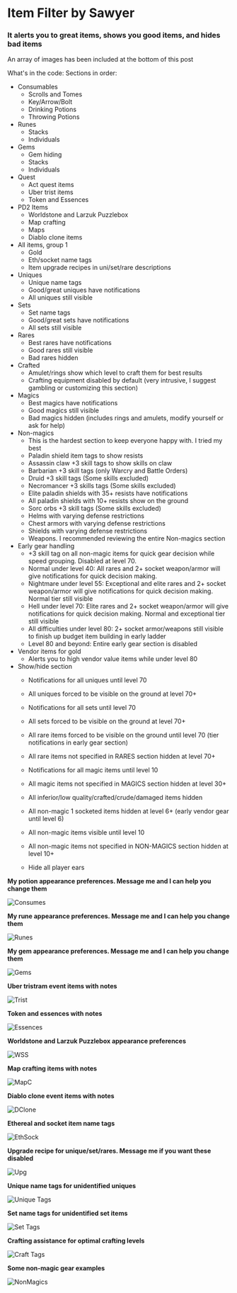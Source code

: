 # Item Filter by Sawyer
### It alerts you to great items, shows you good items, and hides bad items

An array of images has been included at the bottom of this post

What's in the code:
Sections in order:
- Consumables
  - Scrolls and Tomes
  - Key/Arrow/Bolt
  - Drinking Potions
  - Throwing Potions
- Runes
  - Stacks
  - Individuals
- Gems
  - Gem hiding
  - Stacks
  - Individuals
- Quest
  - Act quest items
  - Uber trist items
  - Token and Essences
- PD2 Items
  - Worldstone and Larzuk Puzzlebox
  - Map crafting
  - Maps
  - Diablo clone items
- All items, group 1
  - Gold
  - Eth/socket name tags
  - Item upgrade recipes in uni/set/rare descriptions
- Uniques
  - Unique name tags
  - Good/great uniques have notifications
  - All uniques still visible
- Sets
  - Set name tags
  - Good/great sets have notifications
  - All sets still visible
- Rares
  - Best rares have notifications
  - Good rares still visible
  - Bad rares hidden
- Crafted
  - Amulet/rings show which level to craft them for best results
  - Crafting equipment disabled by default (very intrusive, I suggest gambling or customizing this section)
- Magics
  - Best magics have notifications
  - Good magics still visible
  - Bad magics hidden (includes rings and amulets, modify yourself or ask for help)
- Non-magics
  - This is the hardest section to keep everyone happy with. I tried my best
  - Paladin shield item tags to show resists
  - Assassin claw +3 skill tags to show skills on claw
  - Barbarian +3 skill tags (only Warcry and Battle Orders)
  - Druid +3 skill tags (Some skills excluded)
  - Necromancer +3 skills tags (Some skills excluded)
  - Elite paladin shields with 35+ resists have notifications
  - All paladin shields with 10+ resists show on the ground
  - Sorc orbs +3 skill tags (Some skills excluded)
  - Helms with varying defense restrictions
  - Chest armors with varying defense restrictions
  - Shields with varying defense restrictions
  - Weapons. I recommended reviewing the entire Non-magics section
- Early gear handling
  - +3 skill tag on all non-magic items for quick gear decision while speed grouping. Disabled at level 70.
  - Normal under level 40: All rares and 2+ socket weapon/armor will give notifications for quick decision making.
  - Nightmare under level 55: Exceptional and elite rares and 2+ socket weapon/armor will give notifications for quick decision making. Normal tier still visible
  - Hell under level 70: Elite rares and 2+ socket weapon/armor will give notifications for quick decision making. Normal and exceptional tier still visible
  - All difficulties under level 80: 2+ socket armor/weapons still visible to finish up budget item building in early ladder
  - Level 80 and beyond: Entire early gear section is disabled
- Vendor items for gold
  - Alerts you to high vendor value items while under level 80
- Show/hide section
  - Notifications for all uniques until level 70
  - All uniques forced to be visible on the ground at level 70+
  
  - Notifications for all sets until level 70
  - All sets forced to be visible on the ground at level 70+
  
  - All rare items forced to be visible on the ground until level 70 (tier notifications in early gear section)
  - All rare items not specified in RARES section hidden at level 70+
  
  - Notifications for all magic items until level 10
  - All magic items not specified in MAGICS section hidden at level 30+
  
  - All inferior/low quality/crafted/crude/damaged items hidden
  - All non-magic 1 socketed items hidden at level 6+ (early vendor gear until level 6)
  
  - All non-magic items visible until level 10
  - All non-magic items not specified in NON-MAGICS section hidden at level 10+
  
  - Hide all player ears

**My potion appearance preferences. Message me and I can help you change them**

![Consumes](https://i.imgur.com/sF1juJA.png)

**My rune appearance preferences. Message me and I can help you change them**

![Runes](https://i.imgur.com/GQYAt4R.png)

**My gem appearance preferences. Message me and I can help you change them**

![Gems](https://i.imgur.com/Mc5Z2v3.png)

**Uber tristram event items with notes**

![Trist](https://i.imgur.com/dl5ZzfD.png)

**Token and essences with notes**

![Essences](https://i.imgur.com/OctT6nx.png)

**Worldstone and Larzuk Puzzlebox appearance preferences**

![WSS](https://i.imgur.com/Go1Mf5A.png)

**Map crafting items with notes**

![MapC](https://i.imgur.com/fk05Zc8.png)

**Diablo clone event items with notes**

![DClone](https://i.imgur.com/qjzF5Or.png)

**Ethereal and socket item name tags**

![EthSock](https://i.imgur.com/7izRtbF.png)

**Upgrade recipe for unique/set/rares. Message me if you want these disabled**

![Upg](https://i.imgur.com/x6wnhBE.png)

**Unique name tags for unidentified uniques**

![Unique Tags](https://i.imgur.com/k82r7Ig.png)

**Set name tags for unidentified set items**

![Set Tags](https://i.imgur.com/kfwWvbL.png)

**Crafting assistance for optimal crafting levels**

![Craft Tags](https://i.imgur.com/lSctRDF.png)

**Some non-magic gear examples**

![NonMagics](https://i.imgur.com/8meJxtd.png)

